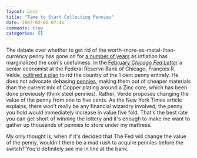 ```yaml
---
layout: post
title: "Time to Start Collecting Pennies"
date: 2007-02-02 07:46
comments: true
categories: []
---
```

The debate over whether to get rid of the worth-more-as-metal-than-currency penny has gone on for [a number of years](http://money.cnn.com/2006/06/01/news/newsmakers/penny/index.htm) as inflation has marginalized the coin's usefulness.  In the [February <i>Chicago Fed Letter</i>](http://www.chicagofed.org/publications/fedletter/cflfebruary2007_235a.pdf) a senior economist at the Federal Reserve Bank of Chicago, François R. Velde, [outlined a plan](http://www.nytimes.com/2007/02/01/business/01scenes.html?ex=1327986000&en=fc1b2020abae45d6&ei=5090&partner=rssuserland&emc=rss) to rid the country of the 1 cent penny entirely.  He does not advocate debasing [pennies](http://en.wikipedia.org/wiki/Cent_%28United_States_coin%29), making them out of cheaper materials than the current mix of Copper plating around a Zinc core, which has been done previously (think steel pennies).  Rather, Verde proposes changing the value of the penny from one to five cents.  As the New York Times article explains, there won't really be any financial wizardry involved; the penny you hold would immediately increase in value five fold.  That's the best rate you can get short of winning the lottery and it's enough to make me want to gather up thousands of pennies to store under my mattress.

My only thought is, when if it's decided that The Fed will change the value of the penny, wouldn't there be a mad rush to acquire pennies before the switch?  You'd definitely see me in line at the bank.
